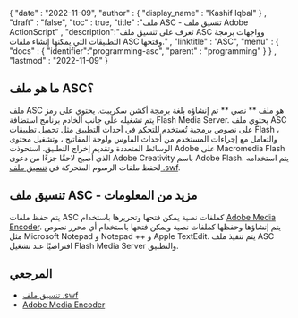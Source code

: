 {
  "date" : "2022-11-09",
  "author" : {
    "display_name" : "Kashif Iqbal"
} ,
  "draft" : "false",
  "toc" : true,
  "title" :"ملف ASC - تنسيق ملف Adobe ActionScript" ,
  "description":"تعرف على تنسيق ملف ASC وواجهات برمجة التطبيقات التي يمكنها إنشاء ملفات ASC وفتحها." ,
  "linktitle" : "ASC",
  "menu" : {
    "docs" : {
      "identifier":"programming-asc",
      "parent" : "programming"
}
} ,
  "lastmod" : "2022-11-09"
}

## ما هو ملف ASC؟

ملف ASC هو ملف ** نصي ** تم إنشاؤه بلغة برمجة أكشن سكريبت. يحتوي على رمز يتم تشغيله على جانب الخادم برنامج استضافة Flash Media Server. يحتوي ملف ASC على نصوص برمجية تُستخدم للتحكم في أحداث التطبيق مثل تحميل تطبيقات Flash ، والتعامل مع إجراءات المستخدم من أحداث الماوس ولوحة المفاتيح ، وتشغيل محتوى الوسائط المتعددة وتقديم إخراج التطبيق. استحوذت Adobe على Macromedia Flash الذي أصبح لاحقًا جزءًا من دعوى Adobe Creativity باسم Adobe Flash. يتم استخدامه لحفظ ملفات الرسوم المتحركة في [تنسيق ملف .swf](/ar/page-description-language/swf/).

## تنسيق ملف ASC - مزيد من المعلومات

يتم حفظ ملفات ASC كملفات نصية يمكن فتحها وتحريرها باستخدام [Adobe Media Encoder](https://www.adobe.com/products/media-encoder.html). يتم إنشاؤها وحفظها كملفات نصية ويمكن فتحها باستخدام أي محرر نصوص مثل Microsoft Notepad و Notepad ++ و Apple TextEdit. يتم تنفيذ ملف ASC افتراضيًا عند تشغيل Flash Media Server والتطبيق.


## المرجعي ##

* [تنسيق ملف .swf](/ar/page-description-language/swf/)
* [Adobe Media Encoder](https://www.adobe.com/products/media-encoder.html)

